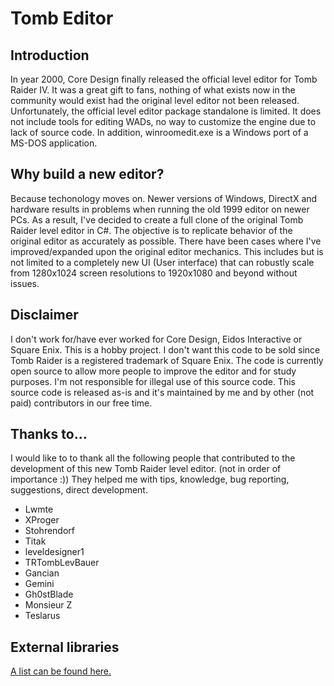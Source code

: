 # Tomb Editor
## Introduction
In year 2000, Core Design finally released the official level editor for Tomb Raider IV. It was a great gift to fans, nothing of what exists now in the community would exist had the original level editor not been released. Unfortunately, the official level editor package standalone is limited. It does not include tools for editing WADs, no way to customize the engine due to lack of source code. In addition, winroomedit.exe is a Windows port of a MS-DOS application.

## Why build a new editor?
Because techonology moves on. Newer versions of Windows, DirectX and hardware results in problems when running the old 1999 editor on newer PCs. As a result, I've decided to create a full clone of the original Tomb Raider level editor in C#. The objective is to replicate behavior of the original editor as accurately as possible. There have been cases where I've improved/expanded upon the original editor mechanics. This includes but is not limited to a completely new UI (User interface) that can robustly scale from 1280x1024 screen resolutions to 1920x1080 and beyond without issues.

## Disclaimer
I don't work for/have ever worked for Core Design, Eidos Interactive or Square Enix. This is a hobby project. I don't want this code to be sold since Tomb Raider is a registered trademark of Square Enix. The code is currently open source to allow more people to improve the editor and for study purposes. I'm not responsible for illegal use of this source code. This source code is released as-is and it's maintained by me and by other (not paid) contributors in our free time.

## Thanks to...
I would like to to thank all the following people that contributed to the development of this new Tomb Raider level editor. (not in order of importance :)) They helped me with tips, knowledge, bug reporting, suggestions, direct development.

* Lwmte
* XProger
* Stohrendorf
* Titak
* leveldesigner1
* TRTombLevBauer
* Gancian
* Gemini
* Gh0stBlade
* Monsieur Z
* Teslarus

## External libraries
[A list can be found here.](ExternalResources.md)
